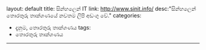 layout: default
title: සින්හලෙන් IT
link: http://www.sinit.info/
desc:"සින්හලෙන් තොරතුරු තාක්ශණයේ නවතම ලිපි අඩංගු වේ."
categories:
- දැනුම, තොරතුරු තාක්ශණය
tags:
- තොරතුරු තාක්ශණය
---